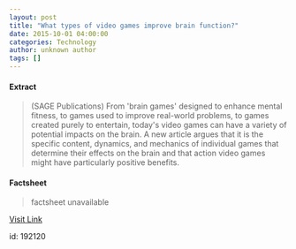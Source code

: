 ```yaml
---
layout: post
title: "What types of video games improve brain function?"
date: 2015-10-01 04:00:00
categories: Technology
author: unknown author
tags: []
---
```



#### Extract
>(SAGE Publications) From 'brain games' designed to enhance mental fitness, to games used to improve real-world problems, to games created purely to entertain, today's video games can have a variety of potential impacts on the brain. A new article argues that it is the specific content, dynamics, and mechanics of individual games that determine their effects on the brain and that action video games might have particularly positive benefits.

#### Factsheet
>factsheet unavailable

[Visit Link](http://www.eurekalert.org/pub_releases/2015-10/sp-wto092915.php)

id:  192120
